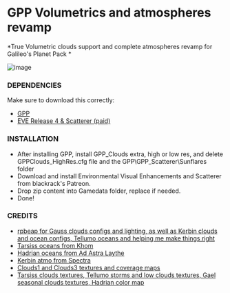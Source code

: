# GPP Volumetrics and atmospheres revamp 
*True Volumetric clouds support and complete atmospheres revamp for Galileo's Planet Pack *

![image](https://i.imgur.com/hBpO42n.png)


### DEPENDENCIES
Make sure to download this correctly:

- [GPP](https://github.com/Galileo88/Galileos-Planet-Pack)
- [EVE Release 4 & Scatterer (paid)](https://www.patreon.com/blackrack)

### INSTALLATION

- After installing GPP, install GPP_Clouds extra, high or low res, and delete GPPClouds_HighRes.cfg file and the GPP\GPP_Scatterer\Sunflares folder
- Download and install Environmental Visual Enhancements and Scatterer from blackrack's Patreon.
- Drop zip content into Gamedata folder, replace if needed.
- Done!


### CREDITS

-  [rpbeap for Gauss clouds configs and lighting, as well as Kerbin clouds and ocean configs, Tellumo oceans and helping me make things right](https://github.com/rbeap0/JNSQVolumetrics)
-  [Tarsiss oceans from Khom ](https://github.com/ballisticfox/BeyondHomePlanetMod)
-  [Hadrian oceans from Ad Astra Laythe ](https://forum.kerbalspaceprogram.com/topic/190126-defunct-ad-astra-check-the-latest-post-and-update/ )
-  [Kerbin atmo from Spectra ](https://forum.kerbalspaceprogram.com/topic/159443-1123-spectra-visual-compilation-162-horizons-26th-july-2022/)
-  [Clouds1 and Clouds3 textures and coverage maps ](https://forum.kerbalspaceprogram.com/topic/214900-infinite-discoveries-099-112x/)
-  [Tarsiss clouds textures, Tellumo storms and low clouds textures, Gael seasonal clouds textures, Hadrian color map](https://www.deviantart.com/greaterhtrae)

